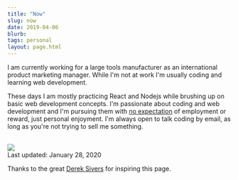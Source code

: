 ```yaml
---
title: "Now"
slug: now
date: 2019-04-06
blurb: 
tags: personal
layout: page.html
---
```


I am currently working for a large tools manufacturer as an international product marketing manager. While I'm not at work I'm usually coding and learning web development. 

These days I am mostly practicing React and Nodejs while brushing up on basic web development concepts. I'm passionate about coding and web development and I'm pursuing them with [no expectation](https://sivers.org/balance) of employment or reward, just personal enjoyment. I'm always open to talk coding by email, as long as you're not trying to sell me something.

<br />

<img src="/img/now.jpg" class="profile medium">

<div >Last updated: January 28, 2020</div>

Thanks to the great [Derek Sivers](http://sivers.org/nowff) for inspiring this page.

